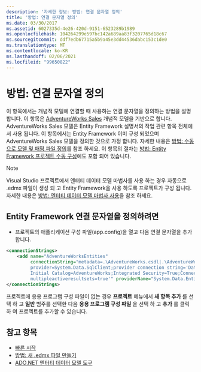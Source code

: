 ```yaml
---
description: '자세한 정보: 방법: 연결 문자열 정의'
title: '방법: 연결 문자열 정의'
ms.date: 03/30/2017
ms.assetid: 6027335d-4e26-420d-9151-6523289b1989
ms.openlocfilehash: 104264299e597bc142a689aa83f3207765d18c67
ms.sourcegitcommit: ddf7edb67715a5b9a45e3dd44536dabc153c1de0
ms.translationtype: MT
ms.contentlocale: ko-KR
ms.lasthandoff: 02/06/2021
ms.locfileid: "99650822"
---
```

# <a name="how-to-define-the-connection-string"></a>방법: 연결 문자열 정의

이 항목에서는 개념적 모델에 연결할 때 사용하는 연결 문자열을 정의하는 방법을 설명합니다. 이 항목은 [AdventureWorks Sales](/previous-versions/dotnet/netframework-4.0/bb387147(v=vs.100)) 개념적 모델을 기반으로 합니다. AdventureWorks Sales 모델은 Entity Framework 설명서의 작업 관련 항목 전체에서 사용 됩니다. 이 항목에서는 Entity Framework 이미 구성 되었으며 AdventureWorks Sales 모델을 정의한 것으로 가정 합니다. 자세한 내용은 [방법: 수동으로 모델 및 매핑 파일 정의](/previous-versions/dotnet/netframework-4.0/bb399785(v=vs.100))를 참조 하세요. 이 항목의 절차는 [방법: Entity Framework 프로젝트 수동 구성](/previous-versions/dotnet/netframework-4.0/bb738546(v=vs.100))에도 포함 되어 있습니다.

> [!NOTE]
> Visual Studio 프로젝트에서 엔터티 데이터 모델 마법사를 사용 하는 경우 자동으로 .edmx 파일이 생성 되 고 Entity Framework을 사용 하도록 프로젝트가 구성 됩니다. 자세한 내용은 [방법: 엔터티 데이터 모델 마법사 사용](/previous-versions/dotnet/netframework-4.0/bb738677(v=vs.100))을 참조 하세요.

## <a name="to-define-the-entity-framework-connection-string"></a>Entity Framework 연결 문자열을 정의하려면

- 프로젝트의 애플리케이션 구성 파일(app.config)을 열고 다음 연결 문자열을 추가합니다.

```xml
<connectionStrings>
    <add name="AdventureWorksEntities"
         connectionString="metadata=.\AdventureWorks.csdl|.\AdventureWorks.ssdl|.\AdventureWorks.msl;
         provider=System.Data.SqlClient;provider connection string='Data Source=localhost;
         Initial Catalog=AdventureWorks;Integrated Security=True;Connection Timeout=60;
         multipleactiveresultsets=true'" providerName="System.Data.EntityClient" />
</connectionStrings>
```

프로젝트에 응용 프로그램 구성 파일이 없는 경우 **프로젝트** 메뉴에서 **새 항목 추가** 를 선택 하 고 **일반** 범주를 선택한 다음 **응용 프로그램 구성 파일** 을 선택 하 고 **추가** 를 클릭 하 여 프로젝트를 추가할 수 있습니다.

## <a name="see-also"></a>참고 항목

- [빠른 시작](/previous-versions/dotnet/netframework-4.0/bb399182(v=vs.100))
- [방법: 새 .edmx 파일 만들기](/previous-versions/dotnet/netframework-4.0/cc716703(v=vs.100))
- [ADO.NET 엔터티 데이터 모델 도구](/previous-versions/dotnet/netframework-4.0/bb399249(v=vs.100))
